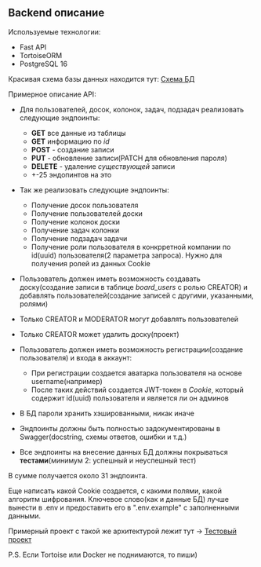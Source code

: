 ## Backend описание

Используемые технологии:
- Fast API
- TortoiseORM
- PostgreSQL 16

Красивая схема базы данных находится тут:
[Схема БД](https://liambx.com/erd/p/github.com/FREDY129053/Tralalelo_Task_Manager/blob/main/backend/schema.sql)

Примерное описание API:
- Для пользователей, досок, колонок, задач, подзадач реализовать следующие эндпоинты:
  - **GET** все данные из таблицы
  - **GET** информацию по *id*
  - **POST** - создание записи
  - **PUT** - обновление записи(PATCH для обновления пароля)
  - **DELETE** - удаление *существующей* записи
  - +-25 эндопинтов на это

- Так же реализовать следующие эндпоинты:
  - Получение досок пользователя
  - Получение пользователей доски
  - Получение колонок доски
  - Получение задач колонки
  - Получение подзадач задачи
  - Получение роли пользователя в конкрретной компании по id(uuid) пользователя(2 параметра запроса). Нужно для получения ролей из данных Cookie

- Пользователь должен иметь возможность создавать доску(создание записи в таблице *board_users* с ролью CREATOR) и добавлять пользователей(создание записей с другими, указанными, ролями)

- Только CREATOR и MODERATOR могут добавлять пользователей

- Только CREATOR может удалить доску(проект)

- Пользователь должен иметь возможность регистрации(создание пользователя) и входа в аккаунт:
  - При регистрации создается аватарка пользователя на основе username(например)
  - После таких действий создается JWT-токен в *Cookie*, который содержит id(uuid) пользователя и является ли он админов

- В БД пароли хранить хэшированными, никак иначе

- Эндпоинты должны быть полностью задокументированы в Swagger(docstring, схемы ответов, ошибки и т.д.)

- Все эндпоинты на внесение данных БД должны покрываться **тестами**(минимум 2: успешный и неуспешный тест)

В сумме получается около 31 эндпоинта.

Еще написать какой Cookie создается, с какими полями, какой алгоритм шифрования. Ключевое слово(как и данные БД) лучше вынести в .env и предоставить его в ".env.example" с заполненными данными.

Примерный проект с такой же архитектурой лежит тут -> [Тестовый проект](https://github.com/FREDY129053/TEST_project)

P.S. Если Tortoise или Docker не поднимаются, то пиши)
